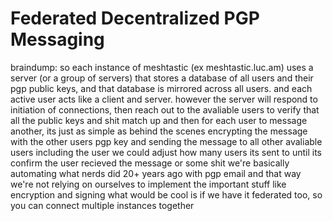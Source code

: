 # Federated Decentralized PGP Messaging

braindump: so each instance of meshtastic (ex meshtastic.luc.am) uses a server (or a group of servers) that stores a database of all users and their pgp public keys, and that database is mirrored across all users. and each active user acts like a client and server. however the server will respond to initiation of connections, then reach out to the avaliable users to verify that all the public keys and shit match up
and then for each user to message another, its just as simple as behind the scenes encrypting the message with the other users pgp key and sending the message to all other avaliable users including the user
we could adjust how many users its sent to until its confirm the user recieved the message or some shit
we're basically automating what nerds did 20+ years ago with pgp email
and that way we're not relying on ourselves to implement the important stuff like encryption and signing
what would be cool is if we have it federated too, so you can connect multiple instances together